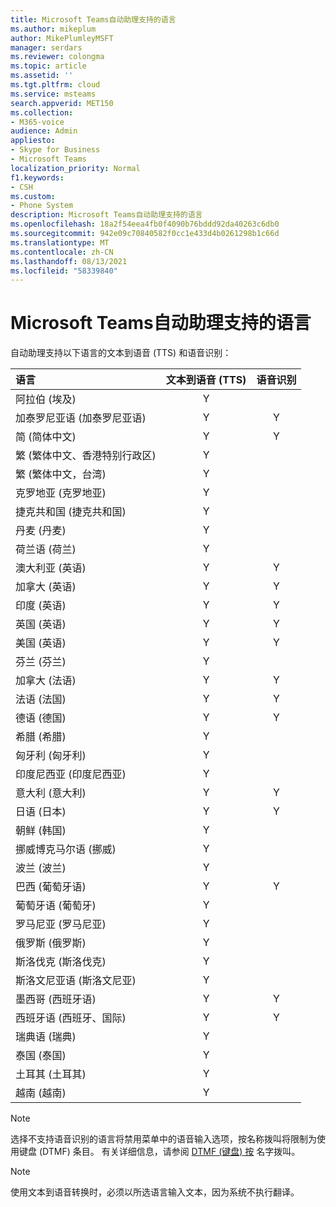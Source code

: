 ```yaml
---
title: Microsoft Teams自动助理支持的语言
ms.author: mikeplum
author: MikePlumleyMSFT
manager: serdars
ms.reviewer: colongma
ms.topic: article
ms.assetid: ''
ms.tgt.pltfrm: cloud
ms.service: msteams
search.appverid: MET150
ms.collection:
- M365-voice
audience: Admin
appliesto:
- Skype for Business
- Microsoft Teams
localization_priority: Normal
f1.keywords:
- CSH
ms.custom:
- Phone System
description: Microsoft Teams自动助理支持的语言
ms.openlocfilehash: 18a2f54eea4fb0f4090b76bddd92da40263c6db0
ms.sourcegitcommit: 942e09c70840582f0cc1e433d4b0261298b1c66d
ms.translationtype: MT
ms.contentlocale: zh-CN
ms.lasthandoff: 08/13/2021
ms.locfileid: "58339840"
---
```

# <a name="microsoft-teams-auto-attendant-supported-languages"></a>Microsoft Teams自动助理支持的语言

自动助理支持以下语言的文本到语音 (TTS) 和语音识别：

|语言                                |文本到语音 (TTS)      |语音识别                     |
|:---------------------------------------|:-----------------------:|:-------------------------------------:|
|阿拉伯 (埃及)                           |Y                        |                                       |
|加泰罗尼亚语 (加泰罗尼亚语)                        |Y                        |Y                                      |
|简 (简体中文)                |Y                        |Y                                      |
|繁 (繁体中文、香港特别行政区)         |Y                        |                                       |
|繁 (繁体中文，台湾)            |Y                        |                                       |    
|克罗地亚 (克罗地亚)                       |Y                        |                                       |    
|捷克共和国 (捷克共和国)                   |Y                        |                                       |    
|丹麦 (丹麦)                         |Y                        |                                       |    
|荷兰语 (荷兰)                      |Y                        |                                       |    
|澳大利亚 (英语)                      |Y                        |Y                                      |
|加拿大 (英语)                         |Y                        |Y                                      |
|印度 (英语)                          |Y                        |Y                                      |
|英国 (英语)                 |Y                        |Y                                      |
|美国 (英语)                  |Y                        |Y                                      |
|芬兰 (芬兰)                        |Y                        |                                       |    
|加拿大 (法语)                          |Y                        |Y                                      |
|法语 (法国)                          |Y                        |Y                                      |
|德语 (德国)                         |Y                        |Y                                      |
|希腊 (希腊)                           |Y                        |                                       |
|匈牙利 (匈牙利)                      |Y                        |                                       |
|印度尼西亚 (印度尼西亚)                   |Y                        |                                       |
|意大利 (意大利)                          |Y                        |Y                                      |
|日语 (日本)                         |Y                        |Y                                      |
|朝鲜 (韩国)                           |Y                        |                                       |    
|挪威博克马尔语 (挪威)                |Y                        |                                       |    
|波兰 (波兰)                          |Y                        |                                       |    
|巴西 (葡萄牙语)                      |Y                        |Y                                      |
|葡萄牙语 (葡萄牙)                    |Y                        |                                       |    
|罗马尼亚 (罗马尼亚)                       |Y                        |                                       |    
|俄罗斯 (俄罗斯)                         |Y                        |                                       |    
|斯洛伐克 (斯洛伐克)                        |Y                        |                                       |    
|斯洛文尼亚语 (斯洛文尼亚)                     |Y                        |                                       |    
|墨西哥 (西班牙语)                         |Y                        |Y                                      |
|西班牙语 (西班牙、国际)           |Y                        |Y                                      |
|瑞典语 (瑞典)                         |Y                        |                                       |    
|泰国 (泰国)                          |Y                        |                                       |    
|土耳其 (土耳其)                         |Y                        |                                       |    
|越南 (越南)                     |Y                        |                                       |    

> [!NOTE]
> 选择不支持语音识别的语言将禁用菜单中的语音输入选项，按名称拨叫将限制为使用键盘 (DTMF) 条目。 有关详细信息，请参阅 [DTMF (键盘) 按](dial-voice-reference.md#dial-by-name---keypad-dtmf-entry) 名字拨叫。

> [!NOTE]
> 使用文本到语音转换时，必须以所选语言输入文本，因为系统不执行翻译。
